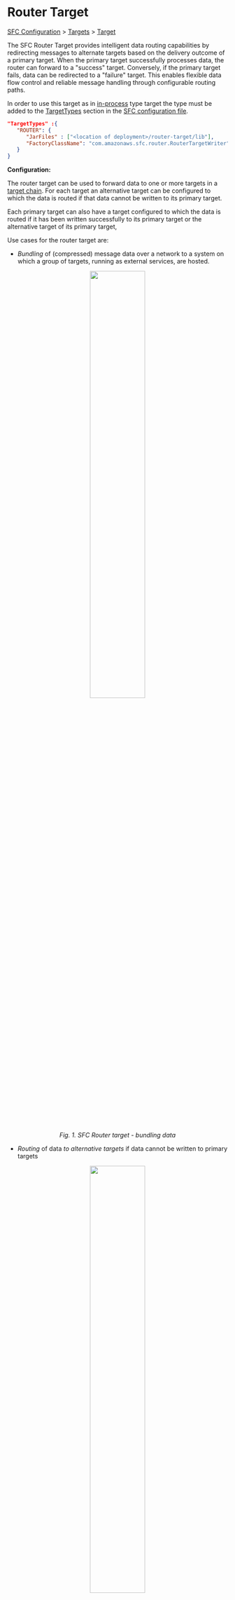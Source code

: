 # Router Target

[SFC Configuration](../core/sfc-configuration.md) > [Targets](../core/sfc-configuration.md#targets) >  [Target](../core/target-configuration.md) 

The SFC Router Target provides intelligent data routing capabilities by redirecting messages to alternate targets based on the delivery outcome of a primary target. When the primary target successfully processes data, the router can forward to a "success" target. Conversely, if the primary target fails, data can be redirected to a "failure" target. This enables flexible data flow control and reliable message handling through configurable routing paths.

In order to use this target as in [in-process](../sfc-running-targets.md#running-targets-in-process) type target the type must be added to the [TargetTypes](../core/sfc-configuration.md#TargetTypes) section in the [SFC configuration file](../core/sfc-configuration.md).

```json
"TargetTypes" :{
   "ROUTER": {
      "JarFiles" : ["<location of deployment>/router-target/lib"],
      "FactoryClassName": "com.amazonaws.sfc.router.RouterTargetWriter"
   }
}
```



**Configuration:**

The router target can be used to forward data to one or more targets in a [target chain](../sfc-targets-chaining.md). For each target an alternative
target can be configured to which the data is routed if that data cannot be written to its primary target.

Each primary target can also have a target configured to which the data is routed if it has been written successfully to its primary target or the alternative target of its primary target,

Use cases for the router target are:

- *Bundling* of (compressed) message data over a network to a system on which a group of targets, running as external
  services, are hosted.

<p align="center">
<img src="./img/router/fig1.png" width="50%"/>



<p align="center">
    <em>Fig. 1. SFC Router target - bundling data</em>




- *Routing* of data *to alternative targets* if data cannot be written to primary targets

<p align="center">
<img src="./img/router/fig2.png" width="50%"/>



<p align="center">
    <em>Fig. 12. SFC Router target - failover target</em>



- *Routing* of data to a *success target* after it has been written to primary targets or their alternative targets. The
  success target can be used to archive delivered messages or a custom target van notify the source of the data that the
  data has been delivered.

<p align="center">
<img src="./img/router/fig3.png" width="50%"/>



<p align="center">
    <em>Fig. 13. SFC Router target - routing to a final `success` target</em>


<p align="center">
<img src="./img/router/fig4.png" width="50%"/>



<p align="center">
    <em>Fig. 14. SFC Router target - routing to a final `success` target</em>




## RouterTargetConfiguration

- [Schema](#routertargetconfiguration-schema)
- [Examples](#routertargetconfiguration-examples)

RouterTargetConfiguration extends the type  [TargetConfiguration](../core/target-configuration.md) with specific configuration data for routing target data to next (primary) targets and alternative and success targets for this these targets. The Targets configuration element can contain entries of this type, the TargetType of these entries must be set to **"ROUTER"**.


**Properties:**

- [ResultHandlerPolicy](#resulthandlerpolicy)
- [Routes](#routes)


---
### ResultHandlerPolicy
The ResultHandlerPolicy determines how the router evaluates the overall success of data routing operations. This policy can be set to one of two values:

- "AllTargets" : The routing operation is considered successful only if the data is successfully written to all configured primary targets, or their corresponding alternative routes if primary targets fail.
- "AnyTarget" : The routing operation is considered successful if the data is successfully written to at least one configured primary target, or an alternative route for any primary target.

If not specified, the default policy is "AllTargets", ensuring the most stringent delivery guarantee across all configured targets.

**Type**: String

---
### Routes
The Routes property defines the routing paths for data through a map of target configurations. Each entry in the map is keyed by the target ID of a primary target and contains its associated routing rules:

- Primary targets receive data first
- Alternative routes specify fallback targets when primary target delivery fails
- Success targets receive data after successful delivery to either primary or alternative targets

The map uses target IDs as keys, with each value being a RoutesConfiguration object that specifies the alternative and success routes. All referenced targets must be properly configured either as in-process targets or IPC service [targets](../core/sfc-configuration.md#targets) within the configuration.

**Type**: Map[String, [RoutesConfiguration](#routesconfiguration)]

The targets must be targets that are configured either as in-process or IPC service targets in the same configuration.



### RouterTargetConfiguration Schema

```json
{
  "$schema": "http://json-schema.org/draft-07/schema#",
  "title": "RouterTargetConfiguration",
  "type": "object",
  "allOf": [
    {
      "$ref": "#/definitions/TargetConfiguration"
    },
    {
      "type": "object",
      "properties": {
        "ResultHandlerPolicy": {
          "type": "string",
          "enum" : ["AllTargets", "AnyTarget"],
          "default" : "AllTargets",
          "description": "Policy for handling routing results"
        },
        "Routes": {
          "type": "object",
          "description": "Map of route configurations",
          "additionalProperties": {
            "$ref": "#/definitions/RoutesConfiguration"
          },
          "minProperties": 1
        }
      },
      "required": ["Routes"]
    }
  ]
}

```

### RouterTargetConfiguration Examples
```json
{
  "TargetType" : "ROUTER",
  "ResultHandlerPolicy": "AllSuccess",
  "Routes": {
    "s3-target": {
      "Alternate": "fallback-file-target",
      "Success": "archive-file-taraget"
    }
  }
}

```

[^top](#router-target)

## RoutesConfiguration

[RouterTarget](#routertargetconfiguration) > [Routes](#routes)

The RoutesConfiguration class defines routing paths for a primary target, specifying alternative targets for handling delivery failures and success targets for post-delivery processing. Each configuration can include an alternative target ID to route data when the primary target fails, and a success target ID to receive data after successful delivery to either the primary or alternative target.


- [Schema](#routesconfiguration-schema)
- [Examples](#routesconfiguration-examples)

**Properties:**

- [Alternate](#alternate)
- [Success](#success)

---

### Alternate

The Alternate property specifies the target ID of a fallback target that will receive data when the primary target fails to process it. This optional property enables automatic failover routing, ensuring data can be processed through an alternative path when the primary route is unavailable.

Type: String

Optional	

---

### Success

The Success property specifies the target ID of a destination that will receive data after successful processing by either the primary target or its alternative target. This optional property enables chaining of targets for post-success processing or monitoring workflows.

Type: String

Optional

### RoutesConfiguration Schema

```json
{
  "$schema": "http://json-schema.org/draft-07/schema#",
  "title": "RoutesConfiguration",
  "type": "object",
  "properties": {
    "Alternate": {
      "type": "string",
      "description": "Target ID for routing when primary target is unavailable"
    },
    "Success": {
      "type": "string", 
      "description": "Target ID for routing on successful write to primary or alternate target"
    }
  }
}
```

### RoutesConfiguration Examples

Basic Routing:

```json
{
  "Alternate": "fallback-target",
  "Success": "archive-target"
}
```

Failover Only:

```json
{
  "Alternate": "fallback-target"
}
```



Success Route Only:

```json
{
  "Success": "analytics-target"
}
```

